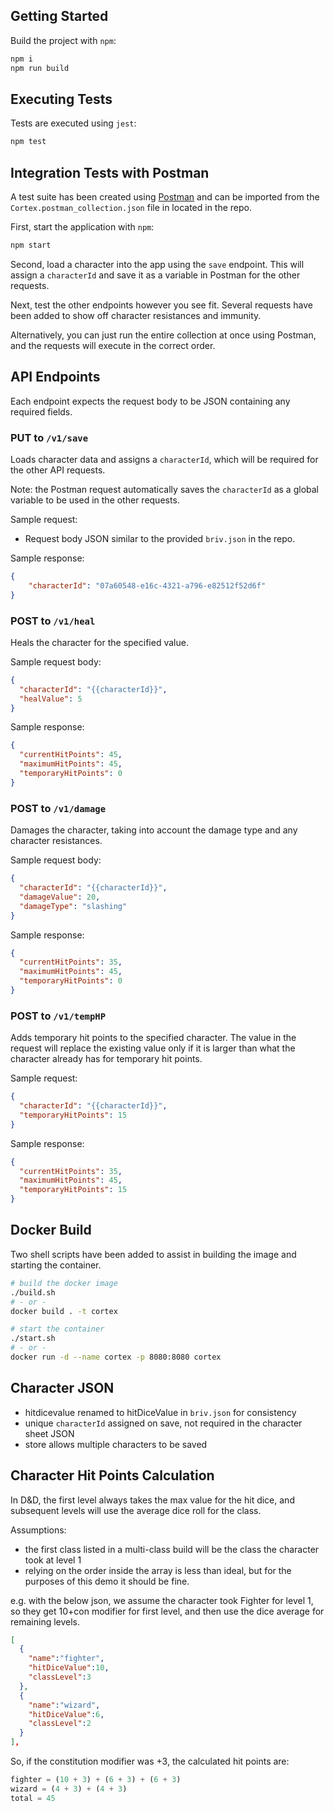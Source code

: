 ## Getting Started

Build the project with `npm`:

```bash
npm i
npm run build
```

## Executing Tests

Tests are executed using `jest`:

```bash
npm test
```

## Integration Tests with Postman

A test suite has been created using [Postman](https://www.postman.com/) and can be imported from the `Cortex.postman_collection.json` file in located in the repo.

First, start the application with `npm`:

```bash
npm start
```

Second, load a character into the app using the `save` endpoint.  This will assign a `characterId` and save it as a variable in Postman for the other requests.

Next, test the other endpoints however you see fit.  Several requests have been added to show off character resistances and immunity.

Alternatively, you can just run the entire collection at once using Postman, and the requests will execute in the correct order.

## API Endpoints

Each endpoint expects the request body to be JSON containing any required fields.

### PUT to `/v1/save`

Loads character data and assigns a `characterId`, which will be required for the other API requests.

Note: the Postman request automatically saves the `characterId` as a global variable to be used in the other requests.

Sample request:
  - Request body JSON similar to the provided `briv.json` in the repo.

Sample response:
```json
{
    "characterId": "07a60548-e16c-4321-a796-e82512f52d6f"
}
```

### POST to `/v1/heal`

Heals the character for the specified value.

Sample request body:

```json
{
  "characterId": "{{characterId}}",
  "healValue": 5
}
```

Sample response:

```json
{
  "currentHitPoints": 45,
  "maximumHitPoints": 45,
  "temporaryHitPoints": 0
}
```

### POST to `/v1/damage`
 
Damages the character, taking into account the damage type and any character resistances.

Sample request body:

```json
{
  "characterId": "{{characterId}}",
  "damageValue": 20,
  "damageType": "slashing"
}
```

Sample response:

```json
{
  "currentHitPoints": 35,
  "maximumHitPoints": 45,
  "temporaryHitPoints": 0
}
```

### POST to `/v1/tempHP`

Adds temporary hit points to the specified character.  The value in the request will replace the existing value only if it is larger than what the character already has for temporary hit points.

Sample request:
```json
{
  "characterId": "{{characterId}}",
  "temporaryHitPoints": 15
}
```

Sample response:
```json
{
  "currentHitPoints": 35,
  "maximumHitPoints": 45,
  "temporaryHitPoints": 15
}
```

## Docker Build

Two shell scripts have been added to assist in building the image and starting the container.

```bash
# build the docker image
./build.sh
# - or -
docker build . -t cortex

# start the container
./start.sh
# - or -
docker run -d --name cortex -p 8080:8080 cortex
```

## Character JSON
  - hitdicevalue renamed to hitDiceValue in `briv.json` for consistency
  - unique `characterId` assigned on save, not required in the character sheet JSON
  - store allows multiple characters to be saved

## Character Hit Points Calculation

In D&D, the first level always takes the max value for the hit dice, and subsequent levels will use the average dice roll for the class.

  Assumptions:
  - the first class listed in a multi-class build will be the class the character took at level 1  
  - relying on the order inside the array is less than ideal, but for the purposes
    of this demo it should be fine.

  e.g. with the below json, we assume the character took Fighter for level 1, 
  so they get 10+con modifier for first level, and then use the dice average for remaining levels.

  ```json
  [
    {
      "name":"fighter",
      "hitDiceValue":10,
      "classLevel":3
    },
    {
      "name":"wizard",
      "hitDiceValue":6,
      "classLevel":2
    }
  ],
  ```
  So, if the constitution modifier was +3, the calculated hit points are:
  ```js
  fighter = (10 + 3) + (6 + 3) + (6 + 3) 
  wizard = (4 + 3) + (4 + 3)
  total = 45
  ```